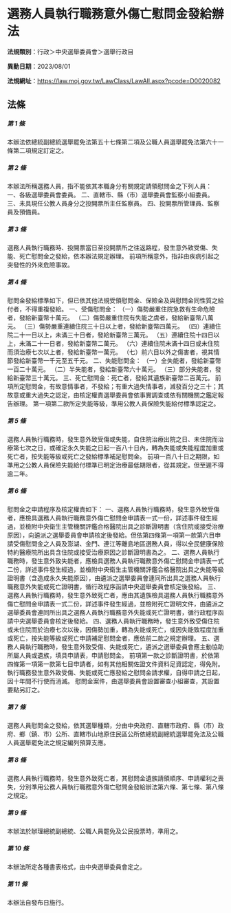 # 選務人員執行職務意外傷亡慰問金發給辦法

**法規類別**：行政＞中央選舉委員會＞選舉行政目

**異動日期**：2023/08/01  

**法規網址**：https://law.moj.gov.tw/LawClass/LawAll.aspx?pcode=D0020082





## 法條
##### 第 1 條
本辦法依總統副總統選舉罷免法第五十七條第二項及公職人員選舉罷免法第六十一條第二項規定訂定之。

##### 第 2 條
本辦法所稱選務人員，指不能依其本職身分有關規定請領慰問金之下列人員：
一、各級選舉委員會委員。
二、直轄市、縣（市）選舉委員會監察小組委員。
三、未具現任公教人員身分之投開票所主任監察員。
四、投開票所管理員、監察員及預備員。

##### 第 3 條
選務人員執行職務時、投開票當日至投開票所之往返路程，發生意外致受傷、失能、死亡慰問金之發給，依本辦法規定辦理。
前項所稱意外，指非由疾病引起之突發性的外來危險事故。

##### 第 4 條
慰問金發給標準如下，但已依其他法規受領慰問金、保險金及與慰問金同性質之給付者，不得重複發給。
一、受傷慰問金：
（一）傷勢嚴重住院急救有生命危險者，發給新臺幣十萬元。
（二）傷勢嚴重住院有失能之虞者，發給新臺幣八萬元。
（三）傷勢嚴重連續住院三十日以上者，發給新臺幣四萬元。
（四）連續住院二十一日以上，未滿三十日者，發給新臺幣三萬元。
（五）連續住院十四日以上，未滿二十一日者，發給新臺幣二萬元。
（六）連續住院未滿十四日或未住院而須治療七次以上者，發給新臺幣一萬元。
（七）前六目以外之傷害者，視其情節發給新臺幣一千元至五千元。
二、失能慰問金：
（一）全失能者，發給新臺幣一百二十萬元。
（二）半失能者，發給新臺幣六十萬元。
（三）部分失能者，發給新臺幣三十萬元。
三、死亡慰問金：死亡者，發給其遺族新臺幣二百萬元。
前項所定慰問金，有故意情事者，不發給；有重大過失情事者，減發百分之三十；其故意或重大過失之認定，由核定權責選舉委員會依事實調查或依有關機關之鑑定報告辦理。
第一項第二款所定失能等級，準用公教人員保險失能給付標準認定之。

##### 第 5 條
選務人員執行職務時，發生意外致受傷或失能，自住院治療出院之日、未住院而治療第七次之日，或確定永久失能之日起一百八十日內，轉為失能或失能程度加重或死亡者，按失能等級或死亡之發給標準補足慰問金。
前項一百八十日之期限，如準用之公教人員保險失能給付標準已明定治療最低期限者，從其規定。但至遲不得逾二年。

##### 第 6 條
慰問金之申請程序及核定權責如下：
一、選務人員執行職務時，發生意外致受傷者，應檢具選務人員執行職務意外傷亡慰問金申請表一式一份，詳述事件發生經過，並檢附中央衛生主管機關評鑑合格醫院出具之診斷證明書（含住院或接受治療原因），向遴派之選舉委員會申請核定後發給。但依第四條第一項第一款第六目申請受傷慰問金之人員及澎湖、金門、連江等離島地區選務人員，得以全民健康保險特約醫療院所出具含住院或接受治療原因之診斷證明書為之。
二、選務人員執行職務時，發生意外致失能者，應檢具選務人員執行職務意外傷亡慰問金申請表一式二份，詳述事件發生經過，並檢附中央衛生主管機關評鑑合格醫院出具之失能等級證明書（含造成永久失能原因），由遴派之選舉委員會連同所出具之選務人員執行職務意外失能或死亡證明書，循行政程序函請中央選舉委員會核定後發給。
三、選務人員執行職務時，發生意外致死亡者，應由其遺族檢具選務人員執行職務意外傷亡慰問金申請表一式二份，詳述事件發生經過，並檢附死亡證明文件，由遴派之選舉委員會連同所出具之選務人員執行職務意外失能或死亡證明書，循行政程序函請中央選舉委員會核定後發給。
四、選務人員執行職務時，發生意外致受傷住院或未住院而於治療七次以後，因傷勢加重，轉為失能或死亡，或因失能致程度加重或死亡，按失能等級或死亡申請補足慰問金者，應依前二款之規定辦理。
五、選務人員執行職務時，發生意外致受傷、失能或死亡，遴派之選舉委員會應主動協助所屬人員或遺族，填具申請表，申請慰問金。
前項第一款之診斷證明書，於依第四條第一項第一款第七目申請者，如有其他相關佐證文件資料足資認定，得免附。
執行職務發生意外致受傷、失能或死亡應發給之慰問金請求權，自得申請之日起，因十年間不行使而消滅。
慰問金案件，由選舉委員會設置審查小組審查，其設置要點另訂之。

##### 第 7 條
選務人員慰問金之發給，依其選舉種類，分由中央政府、直轄市政府、縣（市）政府、鄉（鎮、市）公所、直轄市山地原住民區公所依總統副總統選舉罷免法及公職人員選舉罷免法之規定編列預算支應。

##### 第 8 條
選務人員執行職務時，發生意外致死亡者，其慰問金遺族請領順序、申請權利之喪失，分別準用公務人員執行職務意外傷亡慰問金發給辦法第六條、第七條、第八條之規定。

##### 第 9 條
本辦法於辦理總統副總統、公職人員罷免及公民投票時，準用之。

##### 第 10 條
本辦法所定各種書表格式，由中央選舉委員會定之。

##### 第 11 條
本辦法自發布日施行。


